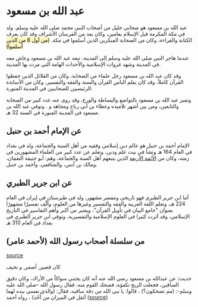 # عبد الله بن مسعود

عبد الله بن مسعود هو صحابي جليل من أصحاب النبي محمد صلى الله عليه وسلم. ولد في مكة المكرمة قبل الإسلام بعامين، وكان يعد من الفرسان الأشراف وقد كان يعرف الكتابة والقراءة، وكان من  الصحابة المبكرين الذين أسلموا في مكة.
<mark style="background: #FFF3A3A6;">(من أول 6 من الذين أسلموا)</mark>

عندما هاجر النبي صلى الله عليه وسلم إلى المدينة، تبعه عبد الله بن مسعود وعاش معه في المدينة وشهد غزوات الإسلامية والأحداث الهامة التي مرت بها المدينة.

وقد كان عبد الله بن مسعود رجل علماء من الصحابة، وكان من القلائل الذين حفظوا القرآن كاملاً، وقد كان يعلم الناس القرآن والسنة والفقه والتفسير، وكان من الأساتذة الرئيسيين للصحابيين في المدينة المنورة.

وتميز عبد الله بن مسعود بالتواضع والبساطة والورع، وقد روى عنه عدد كبير من الصحابة والتابعين، ومن بين أشهر تلاميذه [](.md#عن%20الإمام%20أحمد%20بن%20حنبل|الإمام%20أحمد%20بن%20حنبل) وعطاء بن أبي رباح ومجاهد و  [](.md#عن%20ابن%20جرير%20الطبري|ابن%20جرير%20الطبري). وتوفي عبد الله بن مسعود في المدينة المنورة في السنة 32 هـ.

## عن الإمام أحمد بن حنبل 

الإمام أحمد بن حنبل هو عالم دين إسلامي وفقيه من أهل السنة والجماعة، ولد في بغداد في العام 164 هـ ونشأ في بيت علم ودين، وتعلم عن عدد كبير من العلماء المشهورين في زمنه، وكان من [الأئمة الأربعة](الأئمة%20الربانيون.md) الذين يتبعهم أهل السنة والجماعة، وهم: أبو حنيفة النعمان، ومالك بن أنس، والشافعي، وأحمد بن حنبل.

## عن ابن جرير الطبري 

أما ابن جرير الطبري فهو تاريخي ومفسر مشهور، ولد في طبرستان في إيران في العام 224 هـ، وتعلم اللغة العربية والفقه والتفسير وغيرها من العلوم، وألّف تفسيرًا مشهورًا بعنوان "جامع البيان في تأويل القرآن"، ويعتبر من أكبر وأهم التفاسير في التاريخ الإسلامي، وقد أثرت كثيرا في العلوم الإسلامية والتفسيرية. وتوفي ابن جرير الطبري في بغداد في العام 310 هـ

## من سلسلة أصحاب رسول الله (لأحمد عامر)

[source](https://www.youtube.com/watch?v=tLvXPDdr5nI)

كان قصير, أصمر, و نحيف

حديث:
عن عبدالله بن مسعود رضي الله عنه أنه كان يجتني سواكاً من الأراك، وكان دقيق الساقين، فجعلت الريح تكفؤه، فضحك القوم منه، فقال رسول الله -صلى الله عليه وسلم-: (مم تضحكون؟) ، قالوا: يا نبي الله من دقة ساقيه، فقال: (والذي نفسي بيده لهما أثقل في الميزان من أُحُد) ، رواه أحمد
([source](https://www.islamweb.net/ar/article/160798/%D8%A3%D8%AA%D8%B9%D8%AC%D8%A8%D9%88%D9%86-%D9%85%D9%86-%D8%AF%D9%82%D8%A9-%D8%B3%D8%A7%D9%82%D9%8A%D9%87))

